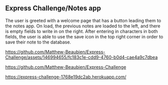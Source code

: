 ## Express Challenge/Notes app

The user is greeted with a welcome page that has a button leading them to the notes app. On load, the previous notes are loaded to the left,
and there is empty fields to write in on the right. After entering in characters in both fields, the user is able to use the save icon in the
top right corner in order to save their note to the database.



https://github.com/Matthew-Beaubien/Express-Challenge/assets/146994655/fc183c1e-cdd9-4760-b0d4-cae4a9c7dbea



https://github.com/Matthew-Beaubien/Express-Challenge

https://express-challenge-1768e19dc2ab.herokuapp.com/
